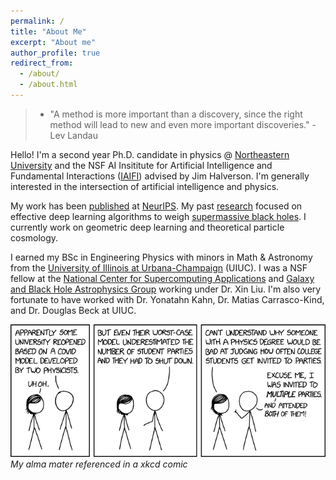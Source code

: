 ```yaml
---
permalink: /
title: "About Me"
excerpt: "About me"
author_profile: true
redirect_from:
  - /about/
  - /about.html
---
```

> * "A method is more important than a discovery, since the right method will lead to new and even more important discoveries." - Lev Landau

Hello! I'm a second year Ph.D. candidate in physics @ [Northeastern University](https://www.northeastern.edu) and the NSF AI Insititute for Artificial Intelligence and Fundamental Interactions ([IAIFI](https://iaifi.org)) advised by Jim Halverson.  I'm generally interested in the intersection of artificial intelligence and physics.

My work has been [published](https://snehjp2.github.io/publications/) at [NeurIPS](https://ml4physicalsciences.github.io/2020/). My past [research](https://snehjp2.github.io/research/) focused on effective deep learning algorithms to weigh [supermassive black holes](https://www.youtube.com/watch?v=Xsp3_a-PMTw). I currently work on geometric deep learning and theoretical particle cosmology.

I earned my BSc in Engineering Physics with minors in Math & Astronomy from the [University of Illinois at Urbana-Champaign](https://illinois.edu) (UIUC). I was a NSF fellow at the [National Center for Supercomputing Applications](http://www.ncsa.illinois.edu) and [Galaxy and Black Hole Astrophysics Group](https://publish.illinois.edu/liu-group/) working under Dr. Xin Liu. I'm also very fortunate to have worked with Dr. Yonatahn Kahn, Dr. Matias Carrasco-Kind, and Dr. Douglas Beck at UIUC.

![UIUC Covid predictions](/files/university_covid_model.png)
*My alma mater referenced in a xkcd comic*
